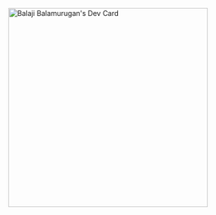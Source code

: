 <a href="https://app.daily.dev/BalajiBala"><img src="https://api.daily.dev/devcards/db68a2068d1d4872b0a830f410622494.png?r=rch" width="400" alt="Balaji Balamurugan's Dev Card"/></a>
